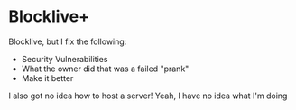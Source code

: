 # Blocklive+
Blocklive, but I fix the following:
- Security Vulnerabilities
- What the owner did that was a failed "prank"
- Make it better

I also got no idea how to host a server!
Yeah, I have no idea what I'm doing
